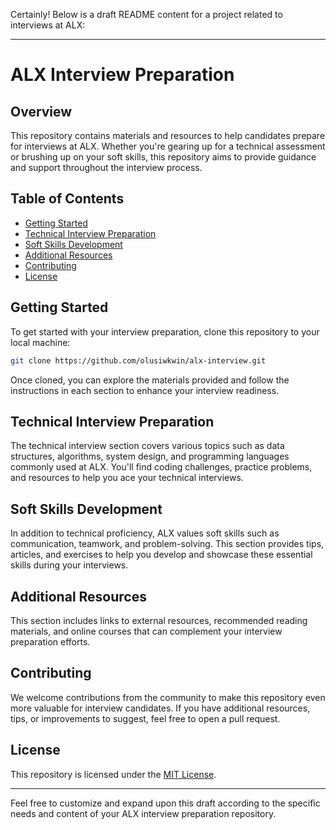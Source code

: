 Certainly! Below is a draft README content for a project related to interviews at ALX:

---

# ALX Interview Preparation

## Overview
This repository contains materials and resources to help candidates prepare for interviews at ALX. Whether you're gearing up for a technical assessment or brushing up on your soft skills, this repository aims to provide guidance and support throughout the interview process.

## Table of Contents
- [Getting Started](#getting-started)
- [Technical Interview Preparation](#technical-interview-preparation)
- [Soft Skills Development](#soft-skills-development)
- [Additional Resources](#additional-resources)
- [Contributing](#contributing)
- [License](#license)

## Getting Started
To get started with your interview preparation, clone this repository to your local machine:

```bash
git clone https://github.com/olusiwkwin/alx-interview.git
```

Once cloned, you can explore the materials provided and follow the instructions in each section to enhance your interview readiness.

## Technical Interview Preparation
The technical interview section covers various topics such as data structures, algorithms, system design, and programming languages commonly used at ALX. You'll find coding challenges, practice problems, and resources to help you ace your technical interviews.

## Soft Skills Development
In addition to technical proficiency, ALX values soft skills such as communication, teamwork, and problem-solving. This section provides tips, articles, and exercises to help you develop and showcase these essential skills during your interviews.

## Additional Resources
This section includes links to external resources, recommended reading materials, and online courses that can complement your interview preparation efforts.

## Contributing
We welcome contributions from the community to make this repository even more valuable for interview candidates. If you have additional resources, tips, or improvements to suggest, feel free to open a pull request.

## License
This repository is licensed under the [MIT License](LICENSE).

---

Feel free to customize and expand upon this draft according to the specific needs and content of your ALX interview preparation repository.